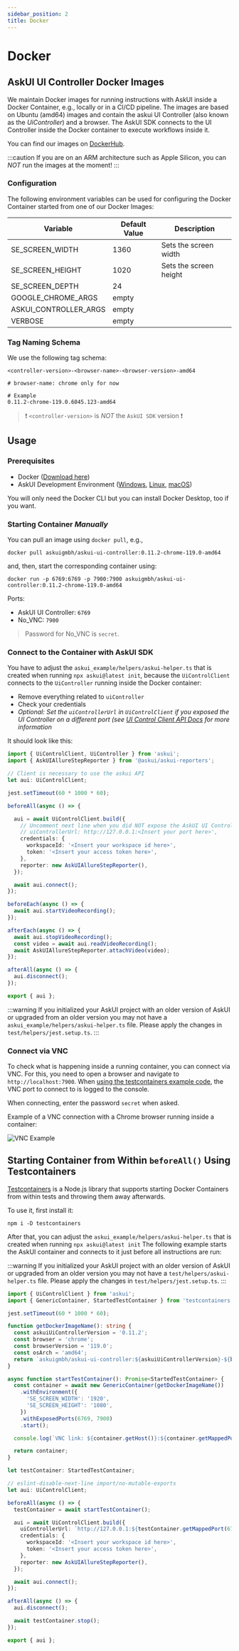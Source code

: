```yaml
---
sidebar_position: 2
title: Docker
---
```



# Docker

## AskUI UI Controller Docker Images

We maintain Docker images for running instructions with AskUI inside a Docker Container, e.g., locally or in a CI/CD pipeline. The images are based on Ubuntu (amd64) images and contain the askui UI Controller (also known as the *UiController*) and a browser. The AskUI SDK connects to the UI Controller inside the Docker container to execute workflows inside it.

You can find our images on [DockerHub](https://hub.docker.com/r/askuigmbh/askui-ui-controller).

:::caution
If you are on an ARM architecture such as Apple Silicon, you can _NOT_ run the images at the moment!
:::

### Configuration

The following environment variables can be used for configuring the Docker Container started from one of our Docker Images:

| Variable | Default Value | Description |
|---|---|---|
| SE_SCREEN_WIDTH | 1360 | Sets the screen width |
| SE_SCREEN_HEIGHT | 1020 | Sets the screen height |
| SE_SCREEN_DEPTH | 24| |
| GOOGLE_CHROME_ARGS | empty | |
| ASKUI_CONTROLLER_ARGS | empty ||
| VERBOSE | empty | |

### Tag Naming Schema
We use the following tag schema:

```
<controller-version>-<browser-name>-<browser-version>-amd64

# browser-name: chrome only for now

# Example
0.11.2-chrome-119.0.6045.123-amd64
```

> ❗️ `<controller-version>` is _NOT_ the `AskUI SDK` version ❗️

## Usage

### Prerequisites
* Docker ([Download here](https://www.docker.com/get-started/))
* AskUI Development Environment ([Windows](../02-Getting%20Started/getting-started.md), [Linux](../02-Getting%20Started/getting-started-linux.md), [macOS](../02-Getting%20Started/getting-started-macos.md))

You will only need the Docker CLI but you can install Docker Desktop, too if you want.

### Starting Container *Manually*
You can pull an image using `docker pull`, e.g.,

```shell
docker pull askuigmbh/askui-ui-controller:0.11.2-chrome-119.0-amd64
```

and, then, start the corresponding container using:

```shell
docker run -p 6769:6769 -p 7900:7900 askuigmbh/askui-ui-controller:0.11.2-chrome-119.0-amd64
```

Ports:

* AskUI UI Controller: `6769`
* No_VNC: `7900`

> Password for No_VNC is `secret`.

### Connect to the Container with AskUI SDK
You have to adjust the `askui_example/helpers/askui-helper.ts` that is created when running `npx askui@latest init`, because the `UiControlClient` connects to the `UiController` running inside the Docker container:

* Remove everything related to `uiController`
* Check your credentials
* _Optional: Set the `uiControllerUrl` in `UiControlClient` if you exposed the UI Controller on a different port (see [UI Control Client API Docs](../02-Getting%20Started/Components/askui-ui-control-client.md) for more information_

It should look like this:

```typescript title="askui_example/helper/askui-helper.ts" showLineNumbers
import { UiControlClient, UiController } from 'askui';
import { AskUIAllureStepReporter } from '@askui/askui-reporters';

// Client is necessary to use the askui API
let aui: UiControlClient;

jest.setTimeout(60 * 1000 * 60);

beforeAll(async () => {

  aui = await UiControlClient.build({
    // Uncomment next line when you did NOT expose the AskUI UI Controller on port 6769
    // uiControllerUrl: http://127.0.0.1:<Insert your port here>',
    credentials: {
      workspaceId: '<Insert your workspace id here>',
      token: '<Insert your access token here>',
    },
    reporter: new AskUIAllureStepReporter(),
  });

  await aui.connect();
});

beforeEach(async () => {
  await aui.startVideoRecording();
});

afterEach(async () => {
  await aui.stopVideoRecording();
  const video = await aui.readVideoRecording();
  await AskUIAllureStepReporter.attachVideo(video);
});

afterAll(async () => {
  aui.disconnect();
});

export { aui };
```

:::warning
If you initialized your AskUI project with an older version of AskUI or upgraded from an older version you may not have a `askui_example/helpers/askui-helper.ts` file. Please apply the changes in `test/helpers/jest.setup.ts`.
:::

### Connect via VNC

To check what is happening inside a running container, you can connect via VNC. For this, you need to open a browser and navigate to `http://localhost:7900`. When [using the testcontainers example code](#starting-container-from-within-beforeall-using-testcontainers), the VNC port to connect to is logged to the console.

When connecting, enter the password `secret` when asked.

Example of a VNC connection with a Chrome browser running inside a container:

![VNC Example](./images/vnc-example.png)

## Starting Container from Within `beforeAll()` Using Testcontainers

[Testcontainers](https://github.com/testcontainers/testcontainers-node) is a Node.js library that supports starting Docker Containers from within tests and throwing them away afterwards.

To use it, first install it:

```shell
npm i -D testcontainers
```

After that, you can adjust the `askui_example/helpers/askui-helper.ts` that is created when running `npx askui@latest init` The following example starts the AskUI container and connects to it just before all instructions are run:

:::warning
If you initialized your AskUI project with an older version of AskUI or upgraded from an older version you may not have a `test/helpers/askui-helper.ts` file. Please apply the changes in `test/helpers/jest.setup.ts`.
:::

```typescript
import { UiControlClient } from 'askui';
import { GenericContainer, StartedTestContainer } from 'testcontainers';

jest.setTimeout(60 * 1000 * 60);

function getDockerImageName(): string {
  const askuiUiControllerVersion = '0.11.2';
  const browser = 'chrome';
  const browserVersion = '119.0';
  const osArch = 'amd64';
  return `askuigmbh/askui-ui-controller:${askuiUiControllerVersion}-${browser}-${browserVersion}-${osArch}`;
}

async function startTestContainer(): Promise<StartedTestContainer> {
  const container = await new GenericContainer(getDockerImageName())
    .withEnvironment({
      'SE_SCREEN_WIDTH': '1920',
      'SE_SCREEN_HEIGHT': '1080',
    })
    .withExposedPorts(6769, 7900)
    .start();

  console.log(`VNC link: ${container.getHost()}:${container.getMappedPort(7900)}`);

  return container;
}

let testContainer: StartedTestContainer;

// eslint-disable-next-line import/no-mutable-exports
let aui: UiControlClient;

beforeAll(async () => {
  testContainer = await startTestContainer();

  aui = await UiControlClient.build({
    uiControllerUrl: `http://127.0.0.1:${testContainer.getMappedPort(6769)}`,
    credentials: {
      workspaceId: '<Insert your workspace id here>',
      token: '<Insert your access token here>',
    },
    reporter: new AskUIAllureStepReporter(),
  });

  await aui.connect();
});

afterAll(async () => {
  aui.disconnect();

  await testContainer.stop();
});

export { aui };

```
